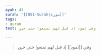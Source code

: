 ```yaml
---
ayah: 43
surah: '[[051-Surah|سورة]]'
tags:
- quran
text: وفي ثمود إذ قيل لهم تمتعوا حتى حين

---
```

> وفي [[ثمود]] إذ قيل لهم تمتعوا حتى حين
